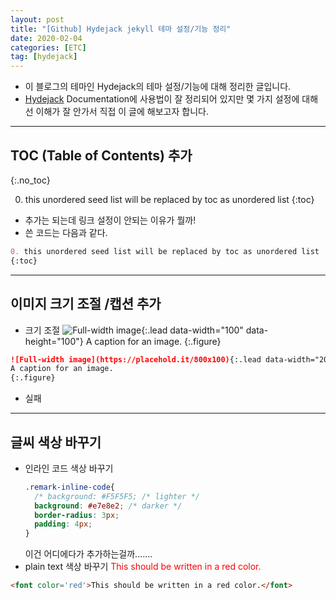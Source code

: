```yaml
---
layout: post
title: "[Github] Hydejack jekyll 테마 설정/기능 정리"
date: 2020-02-04 
categories: [ETC]
tag: [hydejack]
---
```


* 이 블로그의 테마인 Hydejack의 테마 설정/기능에 대해 정리한 글입니다.
* [Hydejack](https://hydejack.com/docs/) Documentation에 사용법이 잘 정리되어 있지만 몇 가지 설정에 대해선 이해가 잘 안가서 직접 이 글에 해보고자 합니다.

***

## TOC (Table of Contents) 추가
{:.no_toc}

0. this unordered seed list will be replaced by toc as unordered list
{:toc}

* 추가는 되는데 링크 설정이 안되는 이유가 뭘까! 
* 쓴 코드는 다음과 같다.
~~~md
0. this unordered seed list will be replaced by toc as unordered list
{:toc}
~~~

***

## 이미지 크기 조절 /캡션 추가
* 크기 조절
![Full-width image](https://placehold.it/800x100){:.lead data-width="100" data-height="100"}
A caption for an image.
{:.figure}

~~~md
![Full-width image](https://placehold.it/800x100){:.lead data-width="200" data-height="100"}
A caption for an image.
{:.figure}
~~~
* 실패
***

## 글씨 색상 바꾸기

* 인라인 코드 색상 바꾸기
  ~~~css
  .remark-inline-code{
    /* background: #F5F5F5; /* lighter */
    background: #e7e8e2; /* darker */
    border-radius: 3px;
    padding: 4px; 
  }
  ~~~
  이건 어디에다가 추가하는걸까.......
* plain text 색상 바꾸기
<font color='red'>This should be written in a red color.</font>

~~~html
<font color='red'>This should be written in a red color.</font>
~~~